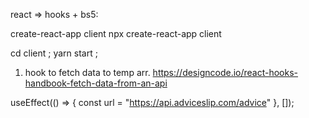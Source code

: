 react => hooks + bs5:

create-react-app client
npx create-react-app client

cd client ; yarn start ;

1. hook to fetch data to temp arr.
https://designcode.io/react-hooks-handbook-fetch-data-from-an-api

useEffect(() => {
    const url = "https://api.adviceslip.com/advice"
}, []);


